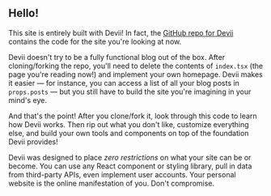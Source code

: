 ## Hello!

This site is entirely built with Devii! In fact, the
[GitHub repo for Devii](https://github.com/vriad/devii) contains the
code for the site you're looking at now.

Devii doesn't try to be a fully functional blog out of the box. After cloning/forking the repo, you'll need to delete the contents of `index.tsx` (the page you're reading now!) and implement your own homepage. Devii makes it easier — for instance, you can access a list of all your blog posts in `props.posts` — but you still have to build the site you're imagining in your mind's eye.

And that's the point! After you clone/fork it, look through this code to learn how Devii works. Then rip out what you don't like, customize everything else, and build your own tools and components on top of the foundation Devii provides!

Devii was designed to place _zero restrictions_ on what your site can be or become. You can use any React component or styling library, pull in data from third-party APIs, even implement user accounts. Your personal website is the online manifestation of you. Don't compromise.
